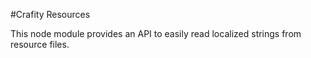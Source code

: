 #Crafity Resources

This node module provides an API to easily read localized strings from resource files.
